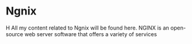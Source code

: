 # Ngnix
H All my content related to Ngnix will be found here.
NGINX is an open-source web server software that offers a variety of services
